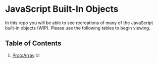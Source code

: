 # JavaScript Built-In Objects

In this repo you will be able to see recreations of many of the JavaScript built-in objects (WIP). Please
use the following tables to begin viewing.

## Table of Contents

1. [ProtoArray](https://github.com/MicroFish91/JS-BuiltIn-Classes/tree/main/ProtoArray) &#9745;
